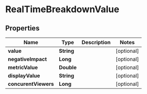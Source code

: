 

# RealTimeBreakdownValue

## Properties

Name | Type | Description | Notes
------------ | ------------- | ------------- | -------------
**value** | **String** |  |  [optional]
**negativeImpact** | **Long** |  |  [optional]
**metricValue** | **Double** |  |  [optional]
**displayValue** | **String** |  |  [optional]
**concurentViewers** | **Long** |  |  [optional]



